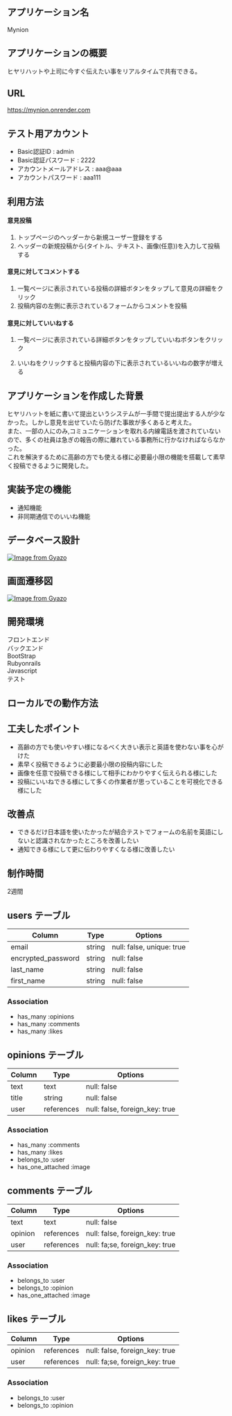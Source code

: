 ## アプリケーション名
Mynion

## アプリケーションの概要
ヒヤリハットや上司に今すぐ伝えたい事をリアルタイムで共有できる。

## URL
https://mynion.onrender.com

## テスト用アカウント
- Basic認証ID : admin
- Basic認証パスワード : 2222
- アカウントメールアドレス : aaa@aaa
- アカウントパスワード : aaa111

## 利用方法

#### 意見投稿

1. トップページのヘッダーから新規ユーザー登録をする
2. ヘッダーの新規投稿から(タイトル、テキスト、画像(任意))を入力して投稿する

#### 意見に対してコメントする

1. 一覧ページに表示されている投稿の詳細ボタンをタップして意見の詳細をクリック
2. 投稿内容の左側に表示されているフォームからコメントを投稿

#### 意見に対していいねする

1. 一覧ページに表示されている詳細ボタンをタップしていいねボタンをクリック

2. いいねをクリックすると投稿内容の下に表示されているいいねの数字が増える

## アプリケーションを作成した背景

ヒヤリハットを紙に書いて提出というシステムが一手間で提出提出する人が少なかった。しかし意見を出せていたら防げた事故が多くあると考えた。<br>
また、一部の人にのみ,コミュニケーションを取れる内線電話を渡されていないので、多くの社員は急ぎの報告の際に離れている事務所に行かなければならなかった。<br>これを解決するために高齢の方でも使える様に必要最小限の機能を搭載して素早く投稿できるように開発した。

## 実装予定の機能

- 通知機能
- 非同期通信でのいいね機能

## データベース設計

[![Image from Gyazo](https://i.gyazo.com/943fe1e916f89b58ba32eaf61824b8d0.png)](https://gyazo.com/943fe1e916f89b58ba32eaf61824b8d0)

## 画面遷移図

[![Image from Gyazo](https://i.gyazo.com/113c835aefc50ba76a5f68c687f6c349.png)](https://gyazo.com/113c835aefc50ba76a5f68c687f6c349)

## 開発環境

フロントエンド<br>
バックエンド<br>
BootStrap<br>
Rubyonrails<br>
Javascript<br>
テスト<br>

## ローカルでの動作方法

## 工夫したポイント

- 高齢の方でも使いやすい様になるべく大きい表示と英語を使わない事を心がけた
- 素早く投稿できるように必要最小限の投稿内容にした
- 画像を任意で投稿できる様にして相手にわかりやすく伝えられる様にした
- 投稿にいいねできる様にして多くの作業者が思っていることを可視化できる様にした

## 改善点

- できるだけ日本語を使いたかったが結合テストでフォームの名前を英語にしないと認識されなかったところを改善したい
- 通知できる様にして更に伝わりやすくなる様に改善したい

## 制作時間

2週間

## users テーブル

|     Column         |   Type  |    Options                |
|--------------------|---------|---------------------------|
| email              | string  | null: false, unique: true |
| encrypted_password | string  | null: false               |
| last_name          | string  | null: false               |
| first_name         | string  | null: false               |

### Association

- has_many :opinions
- has_many :comments
- has_many :likes

## opinions テーブル

|     Column        |   Type     |    Options                     |
|-------------------|------------|--------------------------------|
| text              | text       | null: false                    |
| title             | string     | null: false                    |
| user              | references | null: false, foreign_key: true |

### Association

- has_many :comments
- has_many :likes
- belongs_to :user
- has_one_attached :image

## comments テーブル

|     Column        |   Type     |    Options                     |
|-------------------|------------|--------------------------------|
| text              | text       | null: false                    |
| opinion           | references | null: false, foreign_key: true |
| user              | references | null: fa;se, foreign_key: true |

### Association

- belongs_to :user
- belongs_to :opinion
- has_one_attached :image

## likes テーブル

|     Column        |   Type     |    Options                     |
|-------------------|------------|--------------------------------|
| opinion           | references | null: false, foreign_key: true |
| user              | references | null: fa;se, foreign_key: true |

### Association

- belongs_to :user
- belongs_to :opinion

